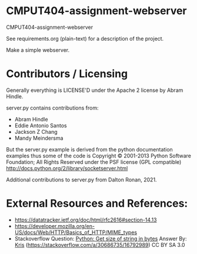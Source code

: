 # CMPUT404-assignment-webserver

CMPUT404-assignment-webserver

See requirements.org (plain-text) for a description of the project.

Make a simple webserver.

# Contributors / Licensing

Generally everything is LICENSE'D under the Apache 2 license by Abram Hindle.

server.py contains contributions from:

- Abram Hindle
- Eddie Antonio Santos
- Jackson Z Chang
- Mandy Meindersma

But the server.py example is derived from the python documentation
examples thus some of the code is Copyright © 2001-2013 Python
Software Foundation; All Rights Reserved under the PSF license (GPL
compatible) http://docs.python.org/2/library/socketserver.html

Additional contributions to server.py from Dalton Ronan, 2021.

# External Resources and References:
- https://datatracker.ietf.org/doc/html/rfc2616#section-14.13
- https://developer.mozilla.org/en-US/docs/Web/HTTP/Basics_of_HTTP/MIME_types
- Stackoverflow Question: [Python: Get size of string in bytes](https://stackoverflow.com/questions/30686701/python-get-size-of-string-in-bytes) Answer By: [Kris](https://stackoverflow.com/users/3783770/kris) (https://stackoverflow.com/a/30686735/16792989) CC BY SA 3.0
